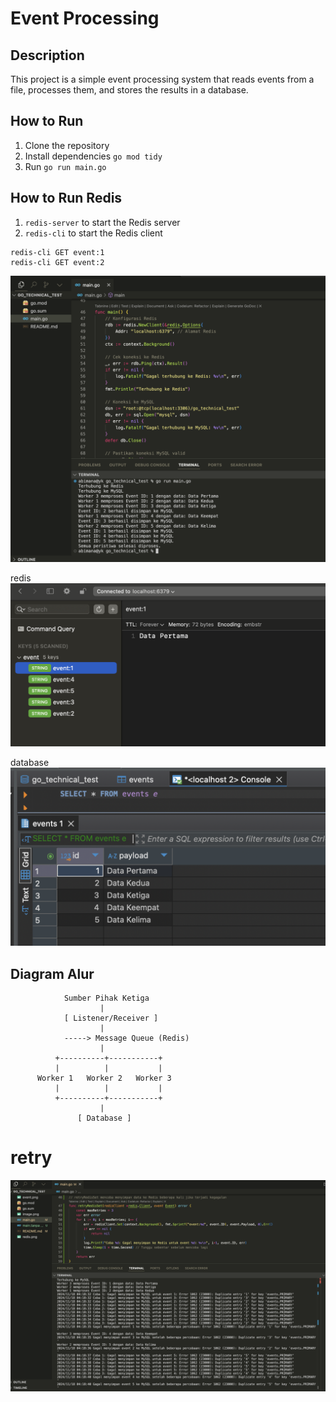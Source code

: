 # Event Processing

## Description

This project is a simple event processing system that reads events from a file, processes them, and stores the results in a database.

## How to Run

1. Clone the repository
2. Install dependencies `go mod tidy`
3. Run `go run main.go`

## How to Run Redis

1. `redis-server` to start the Redis server
2. `redis-cli` to start the Redis client

```
redis-cli GET event:1
redis-cli GET event:2
```

![alt text](image.png)

redis 
![alt text](redis.png)

database 
![alt text](event.png)

## Diagram Alur 

                Sumber Pihak Ketiga
                        |
                [ Listener/Receiver ]
                        |
                -----> Message Queue (Redis)
                        |
              +----------+-----------+
              |          |           |
          Worker 1   Worker 2   Worker 3
              |          |           |
              +----------+-----------+
                        |
                   [ Database ]
# retry
![alt text](retry.png)

